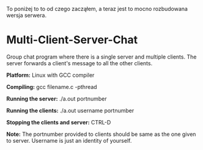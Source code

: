 To poniżej to to od czego zacząłem, a teraz jest to mocno rozbudowana wersja serwera.

# Multi-Client-Server-Chat
Group chat program where there is a single server and multiple clients. The server forwards a client's message to all the other clients.

<b>Platform:</b> Linux with GCC compiler

<b>Compiling:</b> gcc filename.c -pthread

<b>Running the server:</b> ./a.out portnumber

<b>Running the clients:</b> ./a.out username portnumber

<b>Stopping the clients and server:</b> CTRL-D

<b>Note:</b> The portnumber provided to clients should be same as the one given to server. Username is just an identity of yourself.
